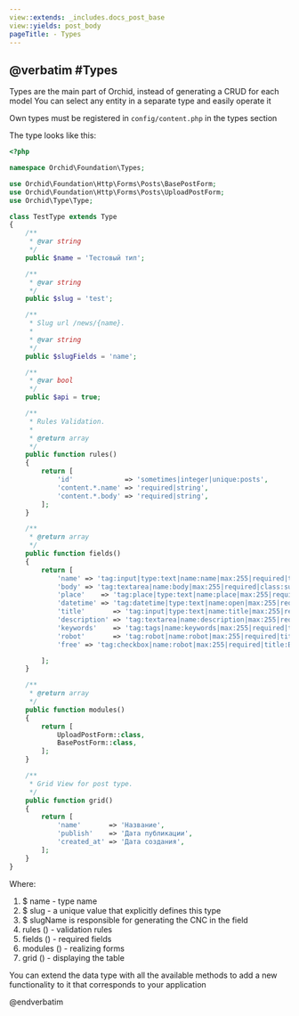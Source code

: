 ```yaml
---
view::extends: _includes.docs_post_base
view::yields: post_body
pageTitle: - Types
---
```

@verbatim
#Types 
----------

Types are the main part of Orchid, instead of generating a CRUD for each model
You can select any entity in a separate type and easily operate it


Own types must be registered in `config/content.php` in the types section

The type looks like this:

```php
<?php

namespace Orchid\Foundation\Types;

use Orchid\Foundation\Http\Forms\Posts\BasePostForm;
use Orchid\Foundation\Http\Forms\Posts\UploadPostForm;
use Orchid\Type\Type;

class TestType extends Type
{
    /**
     * @var string
     */
    public $name = 'Тестовый тип';

    /**
     * @var string
     */
    public $slug = 'test';

    /**
     * Slug url /news/{name}.
     *
     * @var string
     */
    public $slugFields = 'name';

    /**
     * @var bool
     */
    public $api = true;

    /**
     * Rules Validation.
     *
     * @return array
     */
    public function rules()
    {
        return [
            'id'             => 'sometimes|integer|unique:posts',
            'content.*.name' => 'required|string',
            'content.*.body' => 'required|string',
        ];
    }

    /**
     * @return array
     */
    public function fields()
    {
        return [
            'name' => 'tag:input|type:text|name:name|max:255|required|title:Название статьи|help:Упоменение',
            'body' => 'tag:textarea|name:body|max:255|required|class:summernote|rows:10',
            'place'    => 'tag:place|type:text|name:place|max:255|required|title:Место положение|help:Адрес на карте',
            'datetime' => 'tag:datetime|type:text|name:open|max:255|required|title:Дата открытия|help:Открытие мероприятия состоиться',
            'title'       => 'tag:input|type:text|name:title|max:255|required|title:Заголовок статьи|help:Упоменение',
            'description' => 'tag:textarea|name:description|max:255|required|rows:5|title:Краткое описание',
            'keywords'    => 'tag:tags|name:keywords|max:255|required|title:Ключевые слова|help:Упоменение',
            'robot'       => 'tag:robot|name:robot|max:255|required|title:Индексация|help:Разрешить поисковым роботам индесацию страницы',
            'free' => 'tag:checkbox|name:robot|max:255|required|title:Бесплатно|help:Мероприятие бесплатно|placeholder:Мероприятие бесплатно|default:1',

        ];
    }

    /**
     * @return array
     */
    public function modules()
    {
        return [
            UploadPostForm::class,
            BasePostForm::class,
        ];
    }

    /**
     * Grid View for post type.
     */
    public function grid()
    {
        return [
            'name'       => 'Название',
            'publish'    => 'Дата публикации',
            'created_at' => 'Дата создания',
        ];
    }
}

```

Where:
1. $ name - type name
1. $ slug - a unique value that explicitly defines this type
1. $ slugName is responsible for generating the CNC in the field
1. rules () - validation rules
1. fields () - required fields
1. modules () - realizing forms
1. grid () - displaying the table

You can extend the data type with all the available methods to add a new functionality to it that corresponds to your application
 
@endverbatim